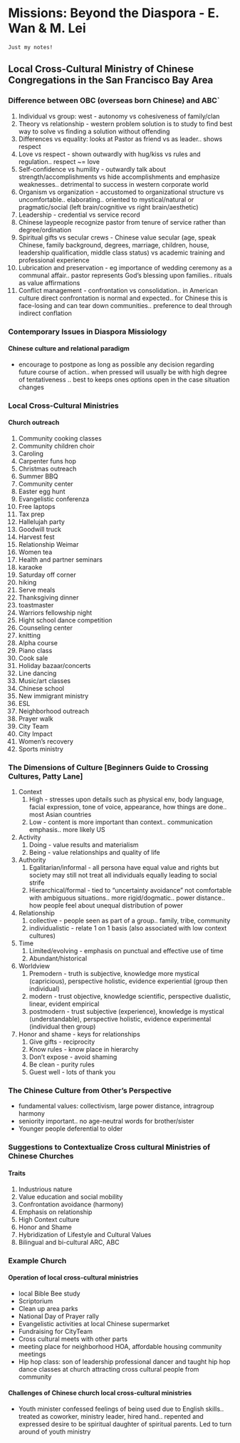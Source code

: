 # Missions: Beyond the Diaspora - E. Wan & M. Lei
```
Just my notes!
```

## Local Cross-Cultural Ministry of Chinese Congregations in the San Francisco Bay Area
### Difference between OBC (overseas born Chinese) and ABC`
1. Individual vs group: west - autonomy vs cohesiveness of family/clan
2. Theory vs relationship - western problem solution is to study to find best way to solve vs finding a solution without offending
3. Differences vs equality: looks at Pastor as friend vs as leader.. shows respect
4. Love vs respect - shown outwardly with hug/kiss vs rules and regulation.. respect ~= love
5. Self-confidence vs humility - outwardly talk about strength/accomplishments vs hide accomplishments and emphasize weaknesses.. detrimental to success in western corporate world
6. Organism vs organization - accustomed to organizational structure vs uncomfortable.. elaborating.. oriented to mystical/natural or pragmatic/social (left brain/cognitive vs right brain/aesthetic)
7. Leadership - credential vs service record
8. Chinese laypeople recognize pastor from tenure of service rather than degree/ordination
9. Spiritual gifts vs secular crews - Chinese value secular (age, speak Chinese, family background, degrees, marriage, children, house, leadership qualification, middle class status) vs academic training and professional experience
10. Lubrication and preservation - eg importance of wedding ceremony as a communal affair.. pastor represents God’s blessing upon families.. rituals as value affirmations
11. Conflict management -  confrontation vs consolidation.. in American culture direct confrontation is normal and expected.. for Chinese this is face-losing and can tear down communities.. preference to deal through indirect conflation

### Contemporary Issues in Diaspora Missiology
#### Chinese culture and relational paradigm
* encourage to postpone as long as possible any decision regarding future course of action.. when pressed will usually be with high degree of tentativeness .. best to keeps ones options open in the case situation changes

### Local Cross-Cultural Ministries

#### Church outreach
1. Community cooking classes
2. Community children choir
3. Caroling
4. Carpenter funs hop
5. Christmas outreach
6. Summer BBQ
7. Community center
8. Easter egg hunt
9. Evangelistic conferenza
10. Free laptops
11. Tax prep
12. Hallelujah party
13. Goodwill truck
14. Harvest fest
15. Relationship Weimar
16. Women tea
17. Health and partner seminars
18. karaoke
19. Saturday off corner
20. hiking
21. Serve meals
22. Thanksgiving dinner
23. toastmaster
24. Warriors fellowship night
25. Hight school dance competition
26. Counseling center
27. knitting
28. Alpha course
29. Piano class
30. Cook sale
31. Holiday bazaar/concerts
32. Line dancing
33. Music/art classes
34. Chinese school
35. New immigrant ministry
36. ESL
37. Neighborhood outreach
38. Prayer walk
39. City Team
40. City Impact
41. Women’s recovery
42. Sports ministry

### The Dimensions of Culture [Beginners Guide to Crossing Cultures, Patty Lane]
1. Context
	1. High - stresses upon details such as physical env, body language, facial expression, tone of voice, appearance, how things are done.. most Asian countries
	2. Low - content is more important than context.. communication emphasis.. more likely US
2. Activity
	1. Doing - value results and materialism
	2. Being - value relationships and quality of life
3. Authority
	1. Egalitarian/informal - all persona have equal value and rights but society may still not treat all individuals equally leading to social strife
	2. Hierarchical/formal - tied to “uncertainty avoidance” not comfortable with ambiguous situations.. more rigid/dogmatic.. power distance.. how people feel about unequal distribution of power
4. Relationship
	1. collective - people seen as part of a group.. family, tribe, community
	2. individualistic - relate 1 on 1 basis (also associated with low context cultures)
5. Time
	1. Limited/evolving - emphasis on punctual and effective use of time
	2. Abundant/historical
6. Worldview
	1. Premodern - truth is subjective, knowledge more mystical (capricious), perspective holistic, evidence experiential (group then individual)
	2. modern - trust objective, knowledge scientific, perspective dualistic, linear, evident empirical
	3. postmodern - trust subjective (experience), knowledge is mystical (understandable), perspective holistic, evidence experimental (individual then group)
7. Honor and shame - keys for relationships
	1. Give gifts - reciprocity
	2. Know rules - know place in hierarchy 
	3. Don’t expose - avoid shaming
	4. Be clean - purity rules
	5. Guest well - lots of thank you

### The Chinese Culture from Other’s Perspective
* fundamental values: collectivism, large power distance, intragroup harmony
* seniority important.. no age-neutral words for brother/sister
* Younger people deferential to older

### Suggestions to Contextualize Cross cultural Ministries of Chinese Churches
#### Traits
1. Industrious nature
2. Value education and social mobility
3. Confrontation avoidance (harmony)
4. Emphasis on relationship
5. High Context culture
6. Honor and Shame
7. Hybridization of Lifestyle and Cultural Values
8. Bilingual and bi-cultural ARC, ABC

### Example Church
#### Operation of local cross-cultural ministries
* local Bible Bee study
* Scriptorium
* Clean up area parks
* National Day of Prayer rally
* Evangelistic activities at local Chinese supermarket
* Fundraising for CityTeam
* Cross cultural meets with other parts
* meeting place for neighborhood HOA, affordable housing community meetings
* Hip hop class: son of leadership professional dancer and taught hip hop dance classes at church attracting cross cultural people from community

#### Challenges of Chinese church local cross-cultural ministries
* Youth minister confessed feelings of being used due to English skills.. treated as coworker, ministry leader, hired hand.. repented and expressed desire to be spiritual daughter of spiritual parents. Led to turn around of youth ministry
